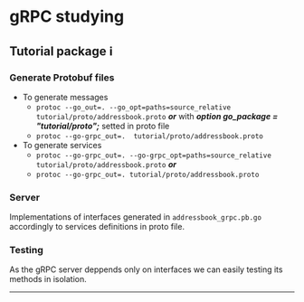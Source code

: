 # gRPC studying

## Tutorial package :information_source:

### Generate Protobuf files

- To generate messages
    -   `protoc --go_out=. --go_opt=paths=source_relative tutorial/proto/addressbook.proto`
    ***or*** with ***option go_package = "tutorial/proto";*** setted in proto file
    -   `protoc --go-grpc_out=.  tutorial/proto/addressbook.proto`    
- To generate services
    -   `protoc --go-grpc_out=. --go-grpc_opt=paths=source_relative tutorial/proto/addressbook.proto` 
    ***or***
    -   `protoc --go-grpc_out=. tutorial/proto/addressbook.proto`

### Server

Implementations of interfaces generated in `addressbook_grpc.pb.go` accordingly to services definitions in proto file.

### Testing

As the gRPC server deppends only on interfaces we can easily testing its methods in isolation.

---

